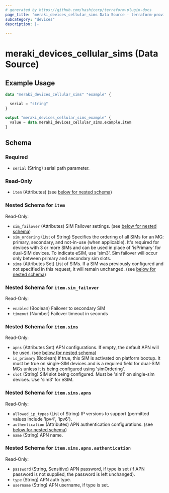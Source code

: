 ```yaml
---
# generated by https://github.com/hashicorp/terraform-plugin-docs
page_title: "meraki_devices_cellular_sims Data Source - terraform-provider-meraki"
subcategory: "devices"
description: |-
  
---
```


# meraki_devices_cellular_sims (Data Source)



## Example Usage

```terraform
data "meraki_devices_cellular_sims" "example" {

  serial = "string"
}

output "meraki_devices_cellular_sims_example" {
  value = data.meraki_devices_cellular_sims.example.item
}
```

<!-- schema generated by tfplugindocs -->
## Schema

### Required

- `serial` (String) serial path parameter.

### Read-Only

- `item` (Attributes) (see [below for nested schema](#nestedatt--item))

<a id="nestedatt--item"></a>
### Nested Schema for `item`

Read-Only:

- `sim_failover` (Attributes) SIM Failover settings. (see [below for nested schema](#nestedatt--item--sim_failover))
- `sim_ordering` (List of String) Specifies the ordering of all SIMs for an MG: primary, secondary, and not-in-use (when applicable). It's required for devices with 3 or more SIMs and can be used in place of 'isPrimary' for dual-SIM devices. To indicate eSIM, use 'sim3'. Sim failover will occur only between primary and secondary sim slots.
- `sims` (Attributes Set) List of SIMs. If a SIM was previously configured and not specified in this request, it will remain unchanged. (see [below for nested schema](#nestedatt--item--sims))

<a id="nestedatt--item--sim_failover"></a>
### Nested Schema for `item.sim_failover`

Read-Only:

- `enabled` (Boolean) Failover to secondary SIM
- `timeout` (Number) Failover timeout in seconds


<a id="nestedatt--item--sims"></a>
### Nested Schema for `item.sims`

Read-Only:

- `apns` (Attributes Set) APN configurations. If empty, the default APN will be used. (see [below for nested schema](#nestedatt--item--sims--apns))
- `is_primary` (Boolean) If true, this SIM is activated on platform bootup. It must be true on single-SIM devices and is a required field for dual-SIM MGs unless it is being configured using 'simOrdering'.
- `slot` (String) SIM slot being configured. Must be 'sim1' on single-sim devices. Use 'sim3' for eSIM.

<a id="nestedatt--item--sims--apns"></a>
### Nested Schema for `item.sims.apns`

Read-Only:

- `allowed_ip_types` (List of String) IP versions to support (permitted values include 'ipv4', 'ipv6').
- `authentication` (Attributes) APN authentication configurations. (see [below for nested schema](#nestedatt--item--sims--apns--authentication))
- `name` (String) APN name.

<a id="nestedatt--item--sims--apns--authentication"></a>
### Nested Schema for `item.sims.apns.authentication`

Read-Only:

- `password` (String, Sensitive) APN password, if type is set (if APN password is not supplied, the password is left unchanged).
- `type` (String) APN auth type.
- `username` (String) APN username, if type is set.
